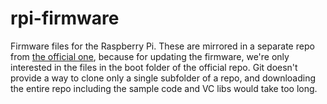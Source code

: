 rpi-firmware
============

Firmware files for the Raspberry Pi. These are mirrored in a separate repo from [the official one](https://github.com/raspberrypi/firmware), because for updating the firmware, we're only interested in the files in the boot folder of the official repo. Git doesn't provide a way to clone only a single subfolder of a repo, and downloading the entire repo including the sample code and VC libs would take too long.
